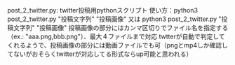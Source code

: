 post_2_twitter.py:
    twitter投稿用pythonスクリプト
    使い方：python3 post_2_twitter.py "投稿文字列" "投稿画像"
            又は
          python3 post_2_twitter.py "投稿文字列" "投稿画像"
    投稿画像の部分にはカンマ区切りでファイル名を指定する（ex.: "aaa.png,bbb.png"）、最大４ファイルまで対応
    twtterが自動で判定してくれるようで、投稿画像の部分には動画ファイルでも可（pngとmp4しか確認してないがおそらくtwitterが対応してる形式ならup可能と思われる）
